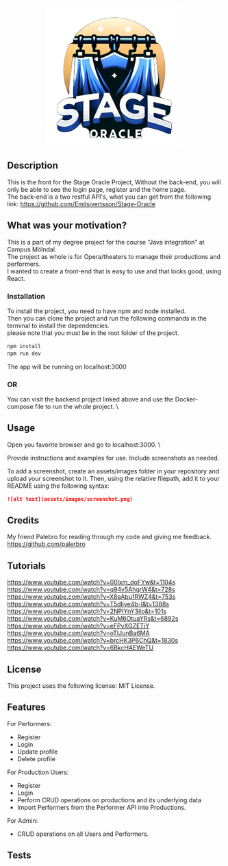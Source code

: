<p align="center">
<img src="src/assets/logo hanger.png" alt="Logo" width="316" height="329">
</p>

## Description
This is the front for the Stage Oracle Project, 
Without the back-end, you will only be able to see the login page, register and the home page. \
The back-end is a two restful API's, what you can get from the following link:
https://github.com/Emilsivertsson/Stage-Oracle

## What was your motivation?
This is a part of my degree project for the course "Java integration" at Campus Mölndal. \
The project as whole is for Opera/theaters to manage their productions and performers. \
I wanted to create a front-end that is easy to use and that looks good, using React.

### Installation
To install the project, you need to have npm and node installed. \
Then you can clone the project and run the following commands in the terminal to install the dependencies. \
please note that you must be in the root folder of the project.

```sh
npm install
npm run dev
```

The app will be running on localhost:3000

### OR 
You can visit the backend project linked above and use the Docker-compose file to run the whole project. \

## Usage
Open you favorite browser and go to localhost:3000. \

Provide instructions and examples for use. Include screenshots as needed.

To add a screenshot, create an assets/images folder in your repository and upload your screenshot to it. Then, using the relative filepath, add it to your README using the following syntax:

```md
![alt text](assets/images/screenshot.png)
```
## Credits
My friend Palebro for reading through my code and giving me feedback.
https://github.com/palerbro

## Tutorials
https://www.youtube.com/watch?v=00lxm_doFYw&t=1104s
https://www.youtube.com/watch?v=q94v5AhgrW4&t=728s
https://www.youtube.com/watch?v=X8eAbu1RWZ4&t=753s
https://www.youtube.com/watch?v=T5dIjye4b-I&t=1388s
https://www.youtube.com/watch?v=2NPIYnY3ilo&t=101s
https://www.youtube.com/watch?v=KuM6OtuaYRs&t=6892s
https://www.youtube.com/watch?v=eFPvXGZETiY
https://www.youtube.com/watch?v=oTIJunBa6MA
https://www.youtube.com/watch?v=brcHK3P6ChQ&t=1830s
https://www.youtube.com/watch?v=6BkcHAEWeTU

## License
This project uses the following license: MIT License.

## Features
For Performers:
- Register
- Login
- Update profile
- Delete profile

For Production Users:
- Register
- Login
- Perform CRUD operations on productions and its underlying data
- Import Performers from the Performer API into Productions.

For Admin:  
- CRUD operations on all Users and Performers.

## Tests
